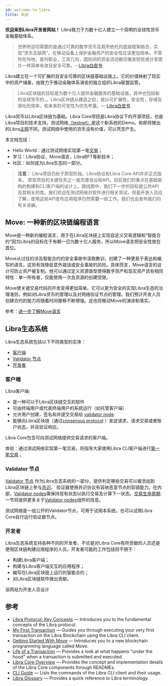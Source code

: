 ```yaml
---
id: welcome-to-libra
title: 欢迎
---
```


**欢迎来到Libra开发者网站！** Libra致力于为数十亿人建立一个简明的全球性货币金融基础体系。

> 世界所迫切需要的是通过可靠的数字货币及其所依托的底层框架结合，实现“货币互联网”。在移动设备上保护金融资产的安全性应该更加简单。不管你在何地，是何职业，工资几何，国际间的资金流动都应像发短信或分享图片一样简单有效且安全可靠。--[Libra白皮书](https://libra.org/en-us/whitepaper)

Libra建立在一个可扩展的且安全可靠的区块链基础设施上。它的价值映射了现实中的资产储备，由致力于推动金融体系演变的独立组织Libra联盟监管。

> Libra区块链的目标是为数十亿人提供金融服务的基础设施，其中也包括新的全球货币的，。Libra区块链从建造之初，就以可扩展性，安全性，存储及吞吐的效率，和未来的可变性为优先考量。— [Libra白皮书](https://libra.org/en-us/whitepaper)

Libra货币以Libra区块链为基础。Libra Core项目是Libra协议下的开源项目，也是Libra项目的技术支持。测试网络[（testnet）](reference/glossary.md#testnet)是这个新系统的Demo。和即将推出的Libra[主网](reference/glossary.md#mainnet)不同，测试网络中使用的货币没有价值，可以凭空产生。

本文档包括：

* Hello World：通过测试网络实现第一笔[交易](my-first-transaction.md)；
* 学习：Libra协议，Move语言，LibraBFT等新技术；
* 社区：如何成为Libra生态的一部分。

<blockquote class="block_note">

**注意：** Libra项目仍处于原型阶段。Libra协议和Libra Core API并非正式版本。
原型项目的关键任务之一是完善协议和API。目前我们的重点在基础架构的构建和CLI客户端的设计上。路线图中，我们下一步的目标是公共API及其相关的库。我们欢迎在测试网络对软件进行相关测试，但是开发人员应了解，使用这些API发布应用程序仍然需要一些工作。我们也会发布我们的有关进展。
</blockquote>

## Move: 一种新的区块链编程语言

Move是一种新的编程语言，用于在Libra区块链上实现自定义交易逻辑和“智能合约”因为Libra的目标在于有朝一日为数十亿人服务，所以Move语言把安全性放在首位。

Move从过往的涉及智能合约的安全事故中汲取教训，创建了一种更易于表达和编写的语言。这将有效降低意外错误或安全事故的风险。具体而言，Move语言的设计可防止资产被复制。他可以通过定义资源类型使得数字资产和现实资产具有相同特性：单一所有者，仅能使用一次且资源的创建受限。

Move使关键交易代码的开发变得更加简单。它可以更为安全的实现Libra生态的治理准则，例如对Libra货币的管理以及对网络验证节点的管理。我们预计开发人员创建合约的能力将随着时间推移不断增强。这也将推动Move的演进和落实。

参考：[进一步了解Move语言](move-overview.md)


## Libra生态系统

Libra生态系统包括以下不同类型的实体：

* [客户端](#clients)
* [Validator 节点](#validator-nodes)
* [开发者](#developers)

### 客户端

Libra客户端:

* 是一种可以于Libra区块链交互的软件 
* 可由终端用户或代表终端用户的系统运行（如托管客户端） 
* 允许用户创建，签名和并提交交易给 [validator node](reference/glossary.md#validator-node).
* 能够向Libra区块链（通过[consensus protocol](reference/glossary.md#consensus-protocol) ）发送请求，请求交易或者账户状态，并且验证响应。

Libra Core包含可向测试网络提供交易请求的客户端。

体验：通过测试网络实现第一笔交易。将指导大家使用Libra CLI客户端进行[第一笔交易](my-first-transaction.md) 。

### Validator 节点  

[Validator 节点](reference/glossary.md#validator-node) 作为Libra生态系统的一部分，提供判定哪些交易可以被添加到Libra区块链上参与[共识](reference/glossary.md#consensus-protocol)。
验证器使用共识协议有容纳恶意节点的容错能力。在内部，[Validator nodes](reference/glossary.md#validator-node)需保持现有状态以执行交易及计算下一状态。[交易生命周期](life-of-a-transaction).一节将提供更多关于[Validator nodes](reference/glossary.md#validator-node)组件的信息。
 
测试网络是一组公开的Validator节点，可用于试用本系统。也可以试用Libra Core自行运行验证器节点。

### 开发者

Libra生态系统支持各种不同的开发者，不论是对Libra Core有所贡献的人员还是使用区块链构建应用程序的人员。开发者可能的工作包括但不限于： 
* 构建Libra客户端；
* 构建与Libra客户端交互的应用程序；
* 编写在Libra区块链上运行的智能合约；
* 对Libra区块链软件做出贡献。

该网站为开发人员设计

## 参考

* [Libra Protocol: Key Concepts](libra-protocol.md) &mdash; Introduces you to the fundamental concepts of the Libra protocol.
* [My First Transaction](my-first-transaction.md) &mdash; Guides you through executing your very first transaction on the Libra Blockchain using the Libra CLI client.
* [Getting Started With Move](move-overview.md) &mdash; Introduces you to a new blockchain programming language called Move.
* [Life of a Transaction](life-of-a-transaction.md) &mdash; Provides a look at what happens "under the hood" when a transaction is submitted and executed.
* [Libra Core Overview](libra-core-overview.md) &mdash; Provides the concept and implementation details of the Libra Core components through READMEs.
* [CLI Guide](reference/libra-cli.md) &mdash; Lists the commands of the Libra CLI client and their usage.
* [Libra Glossary](reference/glossary.md) &mdash; Provides a quick reference to Libra terminology.
